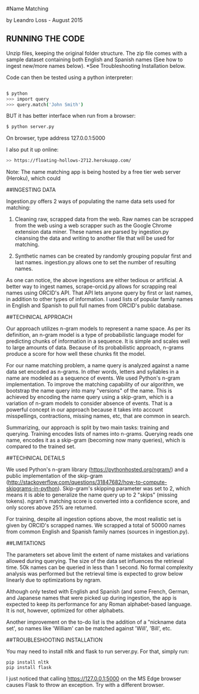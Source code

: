 #Name Matching

by Leandro Loss - August 2015


## RUNNING THE CODE 

Unzip files, keeping the original folder structure. 
  The zip file comes with a sample dataset containing both
  English and Spanish names (See how to ingest new/more names
  below). *See Troubleshooting Installation below.
  
Code can then be tested using a python interpreter:

```sh

$ python
>>> import query
>>> query.match('John Smith')
```

BUT it has better interface when run from a browser:

```sh
$ python server.py
```

On browser, type address 127.0.0.1:5000

I also put it up online:

```sh
>> https://floating-hollows-2712.herokuapp.com/
```

Note: The name matching app is being hosted by
      a free tier web server (Heroku), which could

##INGESTING DATA

Ingestion.py offers 2 ways of populating 
  the name data sets used for matching:
  
1) Cleaning raw, scrapped data from the web.
   Raw names can be scrapped from the web using
   a web scrapper such as the Google Chrome extension 
   data miner. These names are parsed by ingestion.py 
   cleansing the data and writing to another file that
   will be used for matching.
   
2) Synthetic names can be created by randomly grouping
   popular first and last names. ingestion.py allows
   one to set the number of resulting names.    

As one can notice, the above ingestions are either
  tedious or artificial. A better way to ingest names,
  scrape-orcid.py allows for scrapping real names using
  ORCID's API. That API lets anyone query by first or last 
  names, in addition to other types of information. I used 
  lists of popular family names in English and Spanish to
  pull full names from ORCID's public database.

##TECHNICAL APPROACH

Our approach utilizes n-gram models to represent a name
  space. As per its definition, an n-gram model is a type 
  of probabilistic language model for predicting chunks 
  of information in a sequence. It is simple and scales 
  well to large amounts of data. Because of its probabilistic
  approach, n-grams produce a score for how well these chunks
  fit the model. 
  
For our name matching problem, a name query
  is analyzed against a name data set encoded as n-grams.
  In other words, letters and syllables in a name are 
  modeled as a sequence of events. We used Python's n-gram 
  implementation. To improve the matching capability of our 
  algorithm, we bootstrap the name query into many "versions" of 
  the name. This is achieved by encoding the name query using a 
  skip-gram, which is a variation of n-gram models to consider 
  absence of events. That is a powerful concept in our approach 
  because it takes into account misspellings, contractions, 
  missing names, etc, that are common in search.
  
Summarizing, our approach is split by two main tasks: training 
  and querying. Training encodes lists of names into n-grams.
  Querying reads one name, encodes it as a skip-gram (becoming
  now many queries), which is compared to the trained set.

##TECHNICAL DETAILS

We used Python's n-gram library (https://pythonhosted.org/ngram/)
  and a public implementation of the skip-gram 
  (http://stackoverflow.com/questions/31847682/how-to-compute-skipgrams-in-python).
  Skip-gram's skipping parameter was set to 2, which means it is able to generalize
  the name query up to 2 "skips" (missing tokens). ngram's matching score is
  converted into a confidence score, and only scores above 25% are returned.
  
For training, despite all ingestion options above, the most realistic set
  is given by ORCID's scrapped names. We scrapped a total of 50000 names 
  from common English and Spanish family names (sources in ingestion.py).
  

##LIMITATIONS

The parameters set above limit the extent of name mistakes and variations allowed
  during querying. The size of the data set influences the retrieval time. 50k 
  names can be queried in less than 1 second. No formal complexity analysis 
  was performed but the retrieval time is expected to grow below linearly 
  due to optimizations by ngram.
  
Although only tested with English and Spanish (and some French, German, and Japanese
  names that were picked up during ingestion, the app is expected to keep its
  performance for any Roman alphabet-based language. It is not, however, optimized
  for other alphabets. 
  
Another improvement on the to-do list is the addition of a "nickname data set', so 
  names like 'William' can be matched against 'Will', 'Bill', etc.

##TROUBLESHOOTING INSTALLATION

You may need to install nltk and flask to run server.py. For that, simply run:

```
pip install nltk
pip install flask
```

I just noticed that calling https://127.0.0.1:5000 on the MS Edge browser causes Flask to throw an exception. Try with a different browser.
